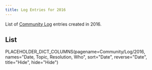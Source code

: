 ```yaml
---
title: Log Entries for 2016
---
```



List of [Community Log](/src/community/logs/index.md) entries created in 2016.



## List

PLACEHOLDER_DICT_COLUMNS(pagename=Community/Log/2016, names="Date, Topic, Resolution, Who", sort="Date", reverse="Date", title="Hide", hide="Hide")
